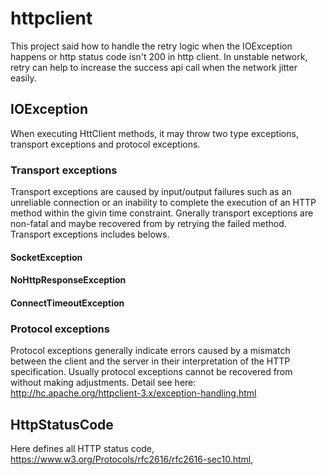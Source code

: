 # httpclient
This project said how to handle the retry logic when the IOException happens or http status code isn't 200 in http client.
In unstable network, retry can help to increase the success api call when the network jitter easily.

## IOException
When executing HttClient methods, it may throw two type exceptions, transport exceptions and protocol exceptions. 
### Transport exceptions
Transport exceptions are caused by input/output failures such as an unreliable connection or an inability to complete the execution of an HTTP method within the givin time constraint.
Gnerally transport exceptions are non-fatal and maybe recovered from by retrying the failed method. Transport exceptions includes belows.
#### SocketException
#### NoHttpResponseException
#### ConnectTimeoutException
### Protocol exceptions
Protocol exceptions generally indicate errors caused by a mismatch between the client and the server in their interpretation of the HTTP specification. 
Usually protocol exceptions cannot be recovered from without making adjustments. 
Detail see here: http://hc.apache.org/httpclient-3.x/exception-handling.html

## HttpStatusCode
Here defines all HTTP status code, https://www.w3.org/Protocols/rfc2616/rfc2616-sec10.html, 
